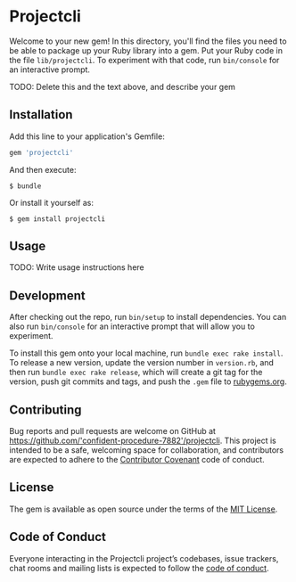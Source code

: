 # Projectcli

Welcome to your new gem! In this directory, you'll find the files you need to be able to package up your Ruby library into a gem. Put your Ruby code in the file `lib/projectcli`. To experiment with that code, run `bin/console` for an interactive prompt.

TODO: Delete this and the text above, and describe your gem

## Installation

Add this line to your application's Gemfile:

```ruby
gem 'projectcli'
```

And then execute:

    $ bundle

Or install it yourself as:

    $ gem install projectcli

## Usage

TODO: Write usage instructions here

## Development

After checking out the repo, run `bin/setup` to install dependencies. You can also run `bin/console` for an interactive prompt that will allow you to experiment.

To install this gem onto your local machine, run `bundle exec rake install`. To release a new version, update the version number in `version.rb`, and then run `bundle exec rake release`, which will create a git tag for the version, push git commits and tags, and push the `.gem` file to [rubygems.org](https://rubygems.org).

## Contributing

Bug reports and pull requests are welcome on GitHub at https://github.com/'confident-procedure-7882'/projectcli. This project is intended to be a safe, welcoming space for collaboration, and contributors are expected to adhere to the [Contributor Covenant](http://contributor-covenant.org) code of conduct.

## License

The gem is available as open source under the terms of the [MIT License](https://opensource.org/licenses/MIT).

## Code of Conduct

Everyone interacting in the Projectcli project’s codebases, issue trackers, chat rooms and mailing lists is expected to follow the [code of conduct](https://github.com/'confident-procedure-7882'/projectcli/blob/master/CODE_OF_CONDUCT.md).
